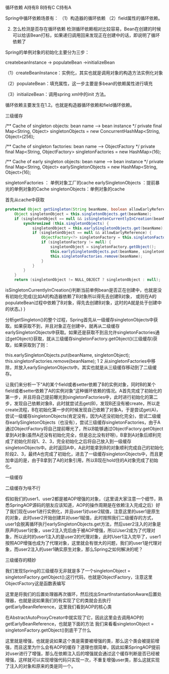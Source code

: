 循环依赖  A持有B B持有C C持有A

Spring中循环依赖场景有：
（1）构造器的循环依赖
（2）field属性的循环依赖。


2. 怎么检测是否存在循环依赖
检测循环依赖相对比较容易，Bean在创建的时候可以给该Bean打标，如果递归调用回来发现正在创建中的话，即说明了循环依赖了


Spring的单例对象的初始化主要分为三步：

createbeanInstance -> populateBean ->initializeBean

（1）createBeanInstance：实例化，其实也就是调用对象的构造方法实例化对象

（2）populateBean：填充属性，这一步主要是多bean的依赖属性进行填充

（3）initializeBean：调用spring xml中的init 方法。


循环依赖主要发生在1.2。也就是构造器循环依赖和field循环依赖。


三级缓存

/** Cache of singleton objects: bean name --> bean instance */
private final Map<String, Object> singletonObjects = new ConcurrentHashMap<String, Object>(256);

/** Cache of singleton factories: bean name --> ObjectFactory */
private final Map<String, ObjectFactory<?>> singletonFactories = new HashMap<String, ObjectFactory<?>>(16);

/** Cache of early singleton objects: bean name --> bean instance */
private final Map<String, Object> earlySingletonObjects = new HashMap<String, Object>(16);


singletonFactories ： 单例对象工厂的cache
earlySingletonObjects ：提前暴光的单例对象的Cache
singletonObjects：单例对象的cache


首先从cache中获取
```java
protected Object getSingleton(String beanName, boolean allowEarlyReference) {
    Object singletonObject = this.singletonObjects.get(beanName);
    if (singletonObject == null && isSingletonCurrentlyInCreation(beanName)) {
        synchronized (this.singletonObjects) {
            singletonObject = this.earlySingletonObjects.get(beanName);
            if (singletonObject == null && allowEarlyReference) {
                ObjectFactory<?> singletonFactory = this.singletonFactories.get(beanName);
                if (singletonFactory != null) {
                    singletonObject = singletonFactory.getObject();
                    this.earlySingletonObjects.put(beanName, singletonObject);
                    this.singletonFactories.remove(beanName);
                }
            }
        }
    }
    return (singletonObject != NULL_OBJECT ? singletonObject : null);
```


isSingletonCurrentlyInCreation()判断当前单例bean是否正在创建中，也就是没有初始化完成(比如A的构造器依赖了B对象所以得先去创建B对象， 或则在A的populateBean过程中依赖了B对象，得先去创建B对象，这时的A就是处于创建中的状态。)
}


分析getSingleton()的整个过程，Spring首先从一级缓存singletonObjects中获取。如果获取不到，并且对象正在创建中，就再从二级缓存earlySingletonObjects中获取。如果还是获取不到且允许singletonFactories通过getObject()获取，就从三级缓存singletonFactory.getObject()(三级缓存)获取，如果获取到了则：

this.earlySingletonObjects.put(beanName, singletonObject);
                        this.singletonFactories.remove(beanName);
1
2
从singletonFactories中移除，并放入earlySingletonObjects中。其实也就是从三级缓存移动到了二级缓存。



让我们来分析一下“A的某个field或者setter依赖了B的实例对象，同时B的某个field或者setter依赖了A的实例对象”这种循环依赖的情况。A首先完成了初始化的第一步，并且将自己提前曝光到singletonFactories中，此时进行初始化的第二步，发现自己依赖对象B，此时就尝试去get(B)，发现B还没有被create，所以走create流程，B在初始化第一步的时候发现自己依赖了对象A，于是尝试get(A)，尝试一级缓存singletonObjects(肯定没有，因为A还没初始化完全)，尝试二级缓存earlySingletonObjects（也没有），尝试三级缓存singletonFactories，由于A通过ObjectFactory将自己提前曝光了，所以B能够通过ObjectFactory.getObject拿到A对象(虽然A还没有初始化完全，但是总比没有好呀)，B拿到A对象后顺利完成了初始化阶段1、2、3，完全初始化之后将自己放入到一级缓存singletonObjects中。此时返回A中，A此时能拿到B的对象顺利完成自己的初始化阶段2、3，最终A也完成了初始化，进去了一级缓存singletonObjects中，而且更加幸运的是，由于B拿到了A的对象引用，所以B现在hold住的A对象完成了初始化。

一级缓存

二级缓存为啥不行

假如我们的user1、user2都是被AOP增强的对象，（这里请大家注意一个细节，熟悉SpringAOP源码的朋友应该知道，AOP的操作周期是在依赖注入完成之后）好了我们现在user1进行实例化，并且user1对user2赋值，注意这里的user1是原生的对象，此时user2开始创建并对user1赋值，此时按照我们二级缓存的方式，user1会脱离循环执行earlySingletonObjects.get方法，然后user2注入的对象是原声的user1对象，user2注入完后由于被AOP增强，所以User2成为了代理对象，所以此时的user1注入的是user2的代理对象，此时User1注入完毕了，user1按照AOP增强也成为了代理对象，这里就会有很大的问题，我们的user1是代理对象，而user2注入的user1确实原生对象，那么Spring之如何解决的呢？



三级缓存的精妙

我们发现Spring的三级缓存无非就是多了一个singletonObject = singletonFactory.getObject();这行代码，也就是ObjectFactory，注意这里ObjectFactory这是函数表编写


这里是将我们的后置处理器再次循环，然后找出SmartInstantiationAware后置处理器，也就是说如果我们的有实现了它的类就会去执行getEarlyBeanReference，这里我们看到AOP的核心类

在AbstractAutoProxyCreator中就实现了它，因此这里会去调用AOP的getEarlyBeanReference，也就是下面的方法
我们来看看singletonObject = singletonFactory.getObject()到底干了什么


这里就是增强，也就是说如果这个类是需要被增强的类，那么这个类会被提前增强，而且这里为什么会有AOP的缓存？道理也很简单，因此如果SpringAOP提前对user进行了增强，那么在依赖注入后的增强就会通过这个缓存判断是否已经被增强，这样就可以实现增强代码只实现一次，不重复增强user类，那么这就实现了注入的对象和原来的类是同一个。